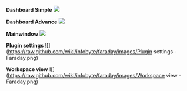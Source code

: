 **Dashboard Simple**
![](https://raw.github.com/wiki/infobyte/faraday/images/Faraday-Dashboard-Simple.png)

**Dashboard Advance**
![](https://raw.github.com/wiki/infobyte/faraday/images/Faraday-Dashboard-Advance.png)

**Mainwindow**
![](https://raw.github.com/wiki/infobyte/faraday/images/Faraday-Mainwindow.png)

**Plugin settings**
![](https://raw.github.com/wiki/infobyte/faraday/images/Plugin settings - Faraday.png)

**Workspace view**
![](https://raw.github.com/wiki/infobyte/faraday/images/Workspace view - Faraday.png)


